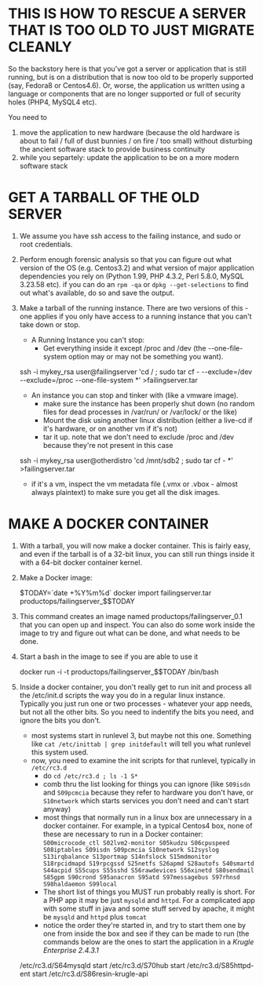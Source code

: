 # THIS IS HOW TO RESCUE A SERVER THAT IS TOO OLD TO JUST MIGRATE CLEANLY

So the backstory here is that you've got a server or application that
is still running, but is on a distribution that is now too old to be
properly supported (say, Fedora8 or Centos4.6). Or, worse, the
application us written using a language or components that are no
longer supported or full of security holes (PHP4, MySQL4 etc).

You need to

1.  move the application to new hardware (because the old hardware is about to fail / full of dust bunnies / on fire / too small) without disturbing the ancient software stack to provide business continuity 
2.  while you separtely: update the application to be on a more modern software stack

# GET A TARBALL OF THE OLD SERVER

1. We assume you have ssh access to the failing instance, and sudo or root credentials.  
1. Perform enough forensic analysis so that you can figure out what version of the OS (e.g. Centos3.2) and what version of major application dependencies you rely on (Python 1.99, PHP 4.3.2, Perl 5.8.0, MySQL 3.23.58 etc).  if you can do an `rpm -qa` or `dpkg --get-selections` to find out what's available, do so and save the output.
1. Make a tarball of the running instance.  There are two versions of this - one applies if you only have access to a running instance that you can't take down or stop.
   *  A Running Instance you can't stop:  
      * Get everything inside it except /proc and /dev (the --one-file-system option may or may not be something you want).

    ssh -i mykey_rsa user@failingserver 'cd / ; sudo tar cf - --exclude=/dev --exclude=/proc --one-file-system *' >failingserver.tar

   *  An instance you can stop and tinker with (like a vmware image).   
      * make sure the instance has been properly shut down (no random files for dead processes in /var/run/ or /var/lock/ or the like) 
      * Mount the disk using another linux distribution (either a live-cd if it's hardware, or on another vm if it's not)
      * tar it up.  note that we don't need to exclude /proc and /dev because they're not present in this case

     ssh -i mykey_rsa user@otherdistro 'cd /mnt/sdb2 ; sudo tar cf - *' >failingserver.tar

      * if it's a vm, inspect the vm metadata file (.vmx or .vbox - almost always plaintext) to make sure you get all the disk images.

# MAKE A DOCKER CONTAINER

1. With a tarball, you will now make a docker container.  This is fairly easy, and even if the tarball is of a 32-bit linux, you can still run things inside it with a 64-bit docker container kernel.
1. Make a Docker image:

    $TODAY=`date +%Y%m%d`
    docker import failingserver.tar productops/failingserver_$$TODAY

2. This command creates an image named productops/failingserver_0.1 that you can open up and inspect.   You can also do some work inside the image to try and figure out what can be done, and what needs to be done.
3. Start a bash in the image to see if you are able to use it

    docker run -i -t productops/failingserver_$$TODAY /bin/bash

4. Inside a docker container, you don't really get to run init and process all the /etc/init.d scripts the way you do in a regular linux instance.  Typically you just run one or two processes - whatever your app needs, but not all the other bits.   So you need to indentify the bits you need, and ignore the bits you don't.

   * most systems start in runlevel 3, but maybe not this one.  Something like  `cat /etc/inittab | grep initdefault` will tell you what runlevel this system used.
   * now, you need to examine the init scripts for that runlevel, typically in `/etc/rc3.d`
      * do `cd /etc/rc3.d ; ls -1 S*`
      * comb thru the list looking for things you can ignore (like `S09isdn` and `S09pcmcia` because they refer to hardware you don't have, or `S10network` which starts services you don't need and can't start anyway)
      * most things that normally run in a linux box are unnecessary in a docker container.  For example, in a typical Centos4 box, none of these are necessary to run in a Docker container: `S00microcode_ctl S02lvm2-monitor S05kudzu S06cpuspeed S08iptables S09isdn S09pcmcia S10network S12syslog S13irqbalance S13portmap S14nfslock S15mdmonitor S18rpcidmapd S19rpcgssd S25netfs S26apmd S28autofs S40smartd S44acpid S55cups S55sshd S56rawdevices S56xinetd S80sendmail S85gpm S90crond S95anacron S95atd S97messagebus S97rhnsd S98haldaemon S99local`
      * The short list of things you MUST run probably really is short.   For a PHP app it may be just `mysqld` and `httpd`.   For a complicated app with some stuff in java and some stuff served by apache, it might be `mysqld` and `httpd` plus `tomcat`
      * notice the order they're started in, and try to start them one by one from inside the box and see if they can be made to run (the commands below are the ones to start the application in a _Krugle Enterprise 2.4.3.1_

    /etc/rc3.d/S64mysqld start 
    /etc/rc3.d/S70hub start 
    /etc/rc3.d/S85httpd-ent start 
    /etc/rc3.d/S86resin-krugle-api 

